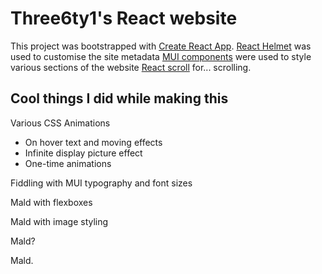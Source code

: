 # Three6ty1's React website

This project was bootstrapped with [Create React App](https://github.com/facebook/create-react-app).
[React Helmet](https://www.npmjs.com/package/react-helmet) was used to customise the site metadata
[MUI components](https://mui.com/) were used to style various sections of the website
[React scroll](https://www.npmjs.com/package/react-scroll) for... scrolling.

## Cool things I did while making this
Various CSS Animations
- On hover text and moving effects
- Infinite display picture effect
- One-time animations 

Fiddling with MUI typography and font sizes

Mald with flexboxes 

Mald with image styling

Mald?

Mald.
